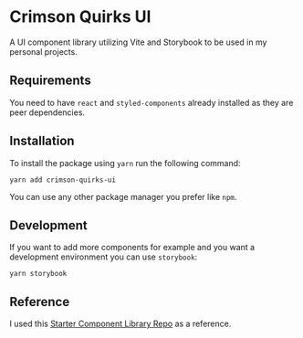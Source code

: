 # Crimson Quirks UI

A UI component library utilizing Vite and Storybook to be used in my personal projects.

## Requirements

You need to have `react` and `styled-components` already installed as they are peer dependencies.

## Installation

To install the package using `yarn` run the following command:

```
yarn add crimson-quirks-ui
```

You can use any other package manager you prefer like `npm`.

## Development

If you want to add more components for example and you want a development environment you can use `storybook`:

```
yarn storybook
```

## Reference

I used this [Starter Component Library Repo](https://github.com/dev-divein/react-storybook-tailwind) as a reference.
